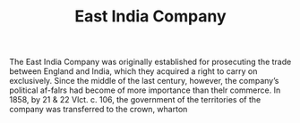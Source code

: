 ---
title: East India Company
letter: E
permalink: "/definitions/bld-east-india-company.html"
body: The East India Company was originally established for prosecuting the trade
  between England and India, which they acquired a right to carry on exclusively.
  Since the middle of the last century, however, the company’s political af-falrs
  had become of more importance than thelr commerce. In 1858, by 21 & 22 Vlct. c.
  106, the government of the territories of the company was transferred to the crown,
  wharton
published_at: '2018-07-07'
source: Black's Law Dictionary 2nd Ed (1910)
layout: post
---